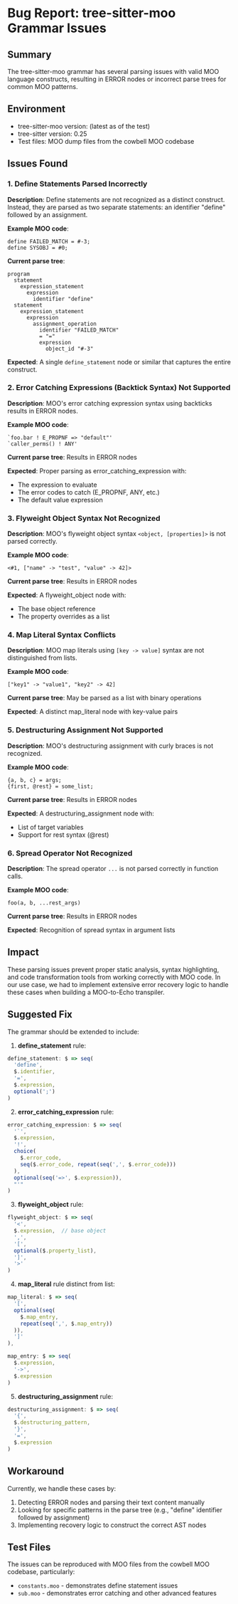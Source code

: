 # Bug Report: tree-sitter-moo Grammar Issues

## Summary

The tree-sitter-moo grammar has several parsing issues with valid MOO language constructs, resulting in ERROR nodes or incorrect parse trees for common MOO patterns.

## Environment

- tree-sitter-moo version: (latest as of the test)
- tree-sitter version: 0.25
- Test files: MOO dump files from the cowbell MOO codebase

## Issues Found

### 1. Define Statements Parsed Incorrectly

**Description**: Define statements are not recognized as a distinct construct. Instead, they are parsed as two separate statements: an identifier "define" followed by an assignment.

**Example MOO code**:
```moo
define FAILED_MATCH = #-3;
define SYSOBJ = #0;
```

**Current parse tree**:
```
program
  statement
    expression_statement
      expression
        identifier "define"
  statement  
    expression_statement
      expression
        assignment_operation
          identifier "FAILED_MATCH"
          = "="
          expression
            object_id "#-3"
```

**Expected**: A single `define_statement` node or similar that captures the entire construct.

### 2. Error Catching Expressions (Backtick Syntax) Not Supported

**Description**: MOO's error catching expression syntax using backticks results in ERROR nodes.

**Example MOO code**:
```moo
`foo.bar ! E_PROPNF => "default"'
`caller_perms() ! ANY'
```

**Current parse tree**: Results in ERROR nodes

**Expected**: Proper parsing as error_catching_expression with:
- The expression to evaluate
- The error codes to catch (E_PROPNF, ANY, etc.)
- The default value expression

### 3. Flyweight Object Syntax Not Recognized

**Description**: MOO's flyweight object syntax `<object, [properties]>` is not parsed correctly.

**Example MOO code**:
```moo
<#1, ["name" -> "test", "value" -> 42]>
```

**Current parse tree**: Results in ERROR nodes

**Expected**: A flyweight_object node with:
- The base object reference
- The property overrides as a list

### 4. Map Literal Syntax Conflicts

**Description**: MOO map literals using `[key -> value]` syntax are not distinguished from lists.

**Example MOO code**:
```moo
["key1" -> "value1", "key2" -> 42]
```

**Current parse tree**: May be parsed as a list with binary operations

**Expected**: A distinct map_literal node with key-value pairs

### 5. Destructuring Assignment Not Supported

**Description**: MOO's destructuring assignment with curly braces is not recognized.

**Example MOO code**:
```moo
{a, b, c} = args;
{first, @rest} = some_list;
```

**Current parse tree**: Results in ERROR nodes

**Expected**: A destructuring_assignment node with:
- List of target variables
- Support for rest syntax (@rest)

### 6. Spread Operator Not Recognized

**Description**: The spread operator `...` is not parsed correctly in function calls.

**Example MOO code**:
```moo
foo(a, b, ...rest_args)
```

**Current parse tree**: Results in ERROR nodes

**Expected**: Recognition of spread syntax in argument lists

## Impact

These parsing issues prevent proper static analysis, syntax highlighting, and code transformation tools from working correctly with MOO code. In our use case, we had to implement extensive error recovery logic to handle these cases when building a MOO-to-Echo transpiler.

## Suggested Fix

The grammar should be extended to include:

1. **define_statement** rule:
```js
define_statement: $ => seq(
  'define',
  $.identifier,
  '=',
  $.expression,
  optional(';')
)
```

2. **error_catching_expression** rule:
```js
error_catching_expression: $ => seq(
  '`',
  $.expression,
  '!',
  choice(
    $.error_code,
    seq($.error_code, repeat(seq(',', $.error_code)))
  ),
  optional(seq('=>', $.expression)),
  "'"
)
```

3. **flyweight_object** rule:
```js
flyweight_object: $ => seq(
  '<',
  $.expression,  // base object
  ',',
  '[',
  optional($.property_list),
  ']',
  '>'
)
```

4. **map_literal** rule distinct from list:
```js
map_literal: $ => seq(
  '[',
  optional(seq(
    $.map_entry,
    repeat(seq(',', $.map_entry))
  )),
  ']'
),

map_entry: $ => seq(
  $.expression,
  '->',
  $.expression
)
```

5. **destructuring_assignment** rule:
```js
destructuring_assignment: $ => seq(
  '{',
  $.destructuring_pattern,
  '}',
  '=',
  $.expression
)
```

## Workaround

Currently, we handle these cases by:
1. Detecting ERROR nodes and parsing their text content manually
2. Looking for specific patterns in the parse tree (e.g., "define" identifier followed by assignment)
3. Implementing recovery logic to construct the correct AST nodes

## Test Files

The issues can be reproduced with MOO files from the cowbell MOO codebase, particularly:
- `constants.moo` - demonstrates define statement issues
- `sub.moo` - demonstrates error catching and other advanced features
